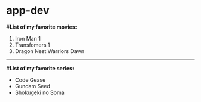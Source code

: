 # app-dev
#**List of my favorite movies:** 
1. Iron Man 1
2. Transfomers 1
3. Dragon Nest Warriors Dawn
---
#**List of my favorite series:** 
- Code Gease
- Gundam Seed
- Shokugeki no Soma
